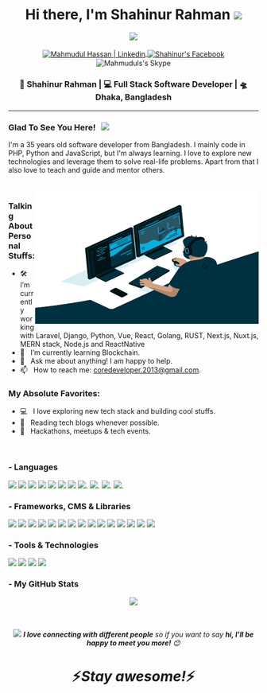 <div align="center">
   <h1>Hi there, I'm Shahinur Rahman <img src="https://media.giphy.com/media/hvRJCLFzcasrR4ia7z/giphy.gif" width="25px"> </h1>
   <img src="https://pronoun.cyou/x/y?subject=He&object=Him&height=20"> 
</div>

<p align='center'>
<a href="https://www.linkedin.com/in/shahinur-mw">
  <img align="center" alt="Mahmudul Hassan | Linkedin" src="https://img.shields.io/badge/-LinkedIn-0e76a8?style=flat-square&logo=Linkedin&logoColor=white" />
</a>

<a href="https://www.facebook.com/md.shahahinurrahaman">
  <img align="center" alt="Shahinur's Facebook" src="https://img.shields.io/badge/Facebook-0D88F0?style=flat-square&logo=facebook&logoColor=white" />
</a>
<img align="center" alt="Mahmuduls's Skype" src="https://img.shields.io/badge/ninjaprogrammer-0094E1?style=flat-square&logo=skype&logoColor=white" />
 </p>


<div align="center">
<h3>👨‍ Shahinur Rahman | 💻 Full Stack Software Developer | 🛸 Dhaka, Bangladesh</h3>
</div>

<hr>

### Glad To See You Here! &nbsp; ![](https://visitor-badge.glitch.me/badge?page_id=ProMahmudul&style=flat-square&color=0088cc)

I'm a 35 years old software developer from Bangladesh. I mainly code in PHP, Python and JavaScript, but I'm always learning. I love to explore new technologies and leverage them to solve real-life problems. Apart from that I also love to teach and guide and mentor others.

<br />
<img align="right" height="270px" width="450px" alt="GIF" src="https://raw.githubusercontent.com/ProMahmudul/ProMahmudul/main/code.gif" />

### Talking About Personal Stuffs:

- 🛠 &nbsp; I’m currently working with Laravel, Django, Python, Vue, React, Golang, RUST, Next.js, Nuxt.js, MERN stack, Node.js and ReactNative
- 🚀 &nbsp; I’m currently learning Blockchain.
- 💬 &nbsp; Ask me about anything! I am happy to help.
- 📫 &nbsp; How to reach me: <coredeveloper.2013@gmail.com>.

### My Absolute Favorites:

- 💻 &nbsp; I love exploring new tech stack and building cool stuffs.
- 📰 &nbsp; Reading tech blogs whenever possible.
- 🍕 &nbsp; Hackathons, meetups & tech events.


<br />

### - Languages
![](https://img.shields.io/badge/-Html-000?&logo=html5&logoColor=fff)
![](https://img.shields.io/badge/-Css-000?&logo=Css3&logoColor=fff)
![](https://img.shields.io/badge/-JavaScript-000?&logo=JavaScript&logoColor=fff)
![](https://img.shields.io/badge/-Php-000?&logo=php&logoColor=fff)
![](https://img.shields.io/badge/-SQL-000?&logo=mysql&logoColor=fff)
![](https://img.shields.io/badge/-C-000?&logo=c&logoColor=fff)
![](https://img.shields.io/badge/-C++-000?&logo=c%2b%2b&logoColor=fff)
![](https://img.shields.io/badge/-RUST-000?&logo=Rust&logoColor=fff).
![](https://img.shields.io/badge/-Python-000?&logo=python&logoColor=fff).
![](https://img.shields.io/badge/-Golang-000?&logo=Go&logoColor=fff).
![](https://img.shields.io/badge/-ReactNative-000?&logo=ReactNative&logoColor=fff).

### - Frameworks, CMS & Libraries
![](https://img.shields.io/badge/-Laravel-000?&logo=Laravel&logoColor=fff)
![](https://img.shields.io/badge/-Codeigniter-000?&logo=Codeigniter&logoColor=fff)
![](https://img.shields.io/badge/-WordPress-000?&logo=WordPress&logoColor=fff)
![](https://img.shields.io/badge/-Bootstrap-000?&logo=Bootstrap&logoColor=fff)
![](https://img.shields.io/badge/-TailwindCSS-000?&logo=TailwindCSS&logoColor=fff)
![](https://img.shields.io/badge/-jQuery-000?&logo=jQuery&logoColor=fff)
![](https://img.shields.io/badge/-Vue.js-000?&logo=Vue.js&logoColor=fff)
![](https://img.shields.io/badge/-Nuxt.js-000?&logo=Nuxt.js&logoColor=fff)
![](https://img.shields.io/badge/-React.js-000?&logo=React&logoColor=fff)
![](https://img.shields.io/badge/-Next.js-000?&logo=Next.js&logoColor=fff)
![](https://img.shields.io/badge/-Django-000?&logo=Django&logoColor=fff)
![](https://img.shields.io/badge/-Flask-000?&logo=Flask&logoColor=fff)
![](https://img.shields.io/badge/-MongoDB-000?&logo=mongodb&logoColor=fff)
![](https://img.shields.io/badge/-ExpressJS-000?&logo=Express&logoColor=fff)
![](https://img.shields.io/badge/-Node.js-000?&logo=Node.js&logoColor=fff)


### - Tools & Technologies
![](https://img.shields.io/badge/-Git-000?&logo=Git&logoColor=fff)
![](https://img.shields.io/badge/-Adobe&nbsp;Photoshop-000?&logo=Adobe-Photoshop&logoColor=fff)
![](https://img.shields.io/badge/-Adobe&nbsp;Illustrator-000?&logo=Adobe-illustrator&logoColor=fff)
![](https://img.shields.io/badge/-Linux-000?&logo=Linux&logoColor=fff)



### - My GitHub Stats

<p align="center" >
<a href="https://github.com/shaheen2013"> 
    <img  src="https://github-readme-stats.vercel.app/api?username=shaheen2013&&show_icons=true&theme=radical"/>
  </a>
</p>

<br>

<p align="center" >
<img src="https://media.giphy.com/media/LnQjpWaON8nhr21vNW/giphy.gif" width="60"> <em><b>I love connecting with different people</b> so if you want to say <b>hi, I'll be happy to meet you more!</b> 😊</em>
</p>
<h1 align='center'>⚡️<i>Stay awesome!</i>⚡️</h1>
